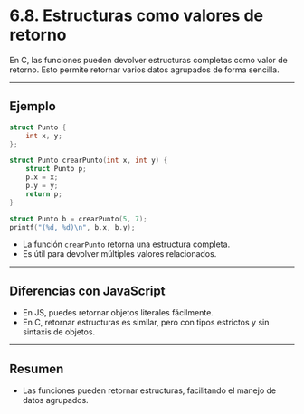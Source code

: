 # 6.8. Estructuras como valores de retorno

En C, las funciones pueden devolver estructuras completas como valor de retorno. Esto permite retornar varios datos agrupados de forma sencilla.

---

## Ejemplo

```c
struct Punto {
    int x, y;
};

struct Punto crearPunto(int x, int y) {
    struct Punto p;
    p.x = x;
    p.y = y;
    return p;
}

struct Punto b = crearPunto(5, 7);
printf("(%d, %d)\n", b.x, b.y);
```

- La función `crearPunto` retorna una estructura completa.
- Es útil para devolver múltiples valores relacionados.

---

## Diferencias con JavaScript

- En JS, puedes retornar objetos literales fácilmente.
- En C, retornar estructuras es similar, pero con tipos estrictos y sin sintaxis de objetos.

---

## Resumen

- Las funciones pueden retornar estructuras, facilitando el manejo de datos agrupados.
